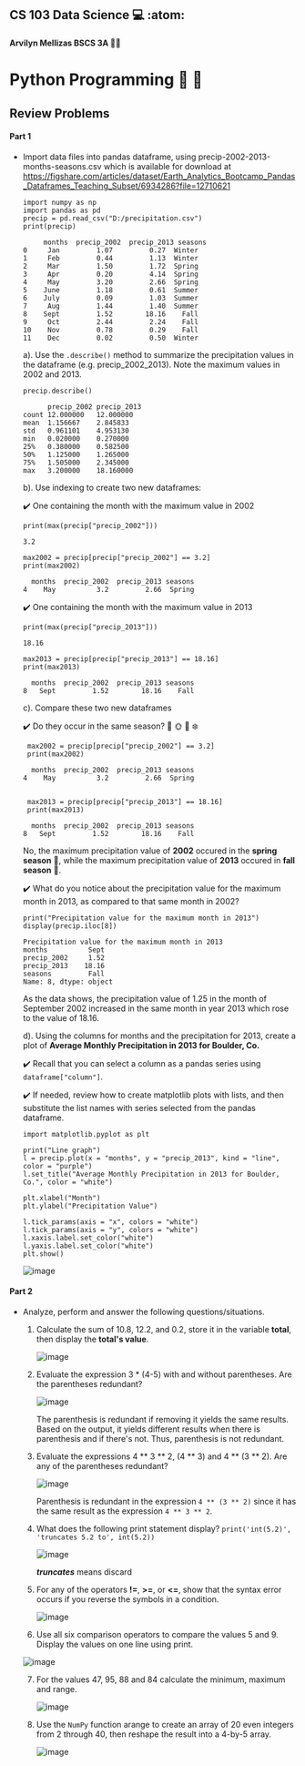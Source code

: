 ## CS 103 Data Science :computer: :atom:
#### Arvilyn Mellizas BSCS 3A :woman_technologist:

# Python Programming :snake: :panda_face:
## Review Problems

#### Part 1

- Import data files into pandas dataframe, using precip-2002-2013-months-seasons.csv which is available for download at https://figshare.com/articles/dataset/Earth_Analytics_Bootcamp_Pandas_Dataframes_Teaching_Subset/6934286?file=12710621

      import numpy as np
      import pandas as pd
      precip = pd.read_csv("D:/precipitation.csv")
      print(precip)
      
           months  precip_2002  precip_2013 seasons
      0     Jan         1.07         0.27  Winter
      1     Feb         0.44         1.13  Winter
      2     Mar         1.50         1.72  Spring
      3     Apr         0.20         4.14  Spring
      4     May         3.20         2.66  Spring
      5    June         1.18         0.61  Summer
      6    July         0.09         1.03  Summer
      7     Aug         1.44         1.40  Summer
      8    Sept         1.52        18.16    Fall
      9     Oct         2.44         2.24    Fall
      10    Nov         0.78         0.29    Fall
      11    Dec         0.02         0.50  Winter

  a). Use the `.describe()` method to summarize the precipitation values in the dataframe (e.g. precip_2002_2013). Note the maximum values in 2002 and 2013.

      precip.describe()
      
            precip_2002	precip_2013
      count	12.000000	12.000000
      mean	1.156667	2.845833
      std	0.961101	4.953130
      min	0.020000	0.270000
      25%	0.380000	0.582500
      50%	1.125000	1.265000
      75%	1.505000	2.345000
      max	3.200000	18.160000

 
    
   b). Use indexing to create two new dataframes:
       
     :heavy_check_mark: One containing the month with the maximum value in 2002
     
      print(max(precip["precip_2002"]))
      
      3.2

      max2002 = precip[precip["precip_2002"] == 3.2] 
      print(max2002)
      
        months  precip_2002  precip_2013 seasons
      4    May          3.2         2.66  Spring
     
     :heavy_check_mark: One containing the month with the maximum value in 2013
     
      print(max(precip["precip_2013"]))
      
      18.16

      max2013 = precip[precip["precip_2013"] == 18.16]
      print(max2013)
      
        months  precip_2002  precip_2013 seasons
      8   Sept         1.52        18.16    Fall

    c). Compare these two new dataframes

     :heavy_check_mark: Do they occur in the same season?  :cherry_blossom: :sun_with_face: :fallen_leaf: :snowflake:
     
       max2002 = precip[precip["precip_2002"] == 3.2] 
       print(max2002)
      
        months  precip_2002  precip_2013 seasons
      4    May          3.2         2.66  Spring
      
      
       max2013 = precip[precip["precip_2013"] == 18.16]
       print(max2013)
      
        months  precip_2002  precip_2013 seasons
      8   Sept         1.52        18.16    Fall

     No, the maximum precipitation value of **2002** occured in the **spring season** :cherry_blossom:, while the maximum precipitation value of **2013** occured in **fall season** :fallen_leaf:.
     
     :heavy_check_mark: What do you notice about the precipitation value for the maximum month in 2013, as compared to that same month in 2002?
     
      print("Precipitation value for the maximum month in 2013")
      display(precip.iloc[8])
      
      Precipitation value for the maximum month in 2013
      months          Sept
      precip_2002     1.52
      precip_2013    18.16
      seasons         Fall
      Name: 8, dtype: object
    
    As the data shows, the precipitation value of 1.25 in the month of September 2002 increased in the same month in year 2013 which rose to the value of 18.16.
      
   d). Using the columns for months and the precipitation for 2013, create a plot of **Average Monthly Precipitation in 2013 for Boulder, Co.**
   
     :heavy_check_mark: Recall that you can select a column as a pandas series using `dataframe["column"]`.
     
     :heavy_check_mark: If needed, review how to create matplotlib plots with lists, and then substitute the list names with series selected from the pandas dataframe.
     
      import matplotlib.pyplot as plt
      
      print("Line graph")
      l = precip.plot(x = "months", y = "precip_2013", kind = "line", color = "purple")
      l.set_title("Average Monthly Precipitation in 2013 for Boulder, Co.", color = "white")
 
      plt.xlabel("Month")
      plt.ylabel("Precipitation Value")
      
      l.tick_params(axis = "x", colors = "white")
      l.tick_params(axis = "y", colors = "white")
      l.xaxis.label.set_color("white")
      l.yaxis.label.set_color("white")
      plt.show()
      
     ![image](https://user-images.githubusercontent.com/62274346/120106775-013b1500-c191-11eb-9494-8ea008dcc1a3.png)


#### Part 2

- Analyze, perform and answer the following questions/situations.

   1. Calculate the sum of 10.8, 12.2, and 0.2, store it in the variable **total**, then display the **total's value**.
  
      ![image](https://user-images.githubusercontent.com/62274346/120106897-64c54280-c191-11eb-91f8-6a0f3e3cf27b.png)


   2. Evaluate the expression 3 * (4-5) with and without parentheses. Are the parentheses redundant?

      ![image](https://user-images.githubusercontent.com/62274346/120106990-be2d7180-c191-11eb-89c3-b692535c7ded.png)
      
      The parenthesis is redundant if removing it yields the same results. Based on the output, it yields different results when there is parenthesis and if there's not. Thus, parenthesis is not redundant.


   3. Evaluate the expressions 4 ** 3 ** 2, (4 ** 3) and 4 ** (3 ** 2). Are any of the parentheses redundant?

      ![image](https://user-images.githubusercontent.com/62274346/120107020-da311300-c191-11eb-8b05-65a9dbd4e512.png)
      
      Parenthesis is redundant in the expression `4 ** (3 ** 2)` since it has the same result as the expression `4 ** 3 ** 2`.


   4. What does the following print statement display? `print('int(5.2)', 'truncates 5.2 to', int(5.2))`

      ![image](https://user-images.githubusercontent.com/62274346/120107172-938fe880-c192-11eb-9fec-12326ca5f848.png)
      
      ***truncates*** means discard
      
      
   5. For any of the operators **!=**, **>=**, or **<=**, show that the syntax error occurs if you reverse the symbols in a condition. 

      ![image](https://user-images.githubusercontent.com/62274346/120107198-ac000300-c192-11eb-8c44-02ffcdab0268.png)


   6. Use all six comparison operators to compare the values 5 and 9. Display the values on one line using print.

     ![image](https://user-images.githubusercontent.com/62274346/120112401-40c12b80-c1a8-11eb-88db-7d116b7a4524.png)


   7. For the values 47, 95, 88 and 84 calculate the minimum, maximum and range.
   
      ![image](https://user-images.githubusercontent.com/62274346/120107286-19139880-c193-11eb-9ab0-065a55c13033.png)

   8. Use the `NumPy` function arange to create an array of 20 even integers from 2 through 40, then reshape the result into a 4-by-5 array.

      ![image](https://user-images.githubusercontent.com/62274346/120107549-fd5cc200-c193-11eb-966b-1d15f85be66b.png)









